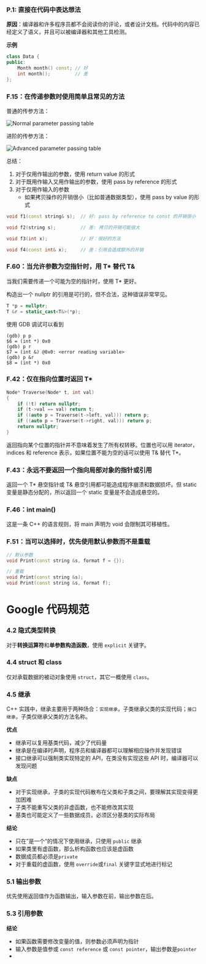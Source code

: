 ### P.1: 直接在代码中表达想法

**原因**：编译器和许多程序员都不会阅读你的评论，或者设计文档。代码中的内容已经定义了语义，并且可以被编译器和其他工具检测。

**示例**

```c++
class Data {
public:
    Month month() const; // 好
    int month();		 // 差
};
```



### F.15：在传递参数时使用简单且常见的方法

普通的传参方法：

![Normal parameter passing table](http://isocpp.github.io/CppCoreGuidelines/param-passing-normal.png)

进阶的传参方法：

![Advanced parameter passing table](http://isocpp.github.io/CppCoreGuidelines/param-passing-advanced.png)

总结：

1. 对于仅用作输出的参数，使用 return value 的形式
2. 对于既用作输入又用作输出的参数，使用 pass by reference 的形式
3. 对于仅用作输入的参数
   - 如果拷贝操作的开销很小（比如普通数据类型），使用 pass by value 的形式

```c++
void f1(const string& s);  // 好: pass by reference to const 的开销很小

void f2(string s);         // 差: 拷贝的开销可能很大

void f3(int x);            // 好：很好的方法

void f4(const int& x);     // 差：引用会造成额外的开销
```



### F.60：当允许参数为空指针时，用 T* 替代 T&

当我们需要传递一个可能为空的指针时，使用 T* 更好。

构造出一个 nullptr 的引用是可行的，但不合法，这种错误非常罕见。

```c++
T *p = nullptr;
T &r = static_cast<T&>(*p);
```

使用 GDB 调试可以看到

```
(gdb) p p
$6 = (int *) 0x0
(gdb) p r
$7 = (int &) @0x0: <error reading variable>
(gdb) p &r
$8 = (int *) 0x0
```

### F.42：仅在指向位置时返回 T*

```c++
Node* Traverse(Node* t, int val)
{
    if (!t) return nullptr;
    if (t->val == val) return t;
    if ((auto p = Traverse(t->left, val))) return p;
    if ((auto p = Traverse(t->right, val))) return p;
    return nullptr;
}
```

返回指向某个位置的指针并不意味着发生了所有权转移。位置也可以用 iterator，indices 和 reference 表示，如果位置不能为空的话可以使用 T& 替代 T*。

### F.43：永远不要返回一个指向局部对象的指针或引用

返回一个 T* 悬空指针或 T& 悬空引用都可能造成程序崩溃和数据损坏。但 static 变量是静态分配的，所以返回一个 static 变量是不会造成悬空的。

### F.46：int main()

这是一条 C++ 的语言规则，将 main 声明为 void 会限制其可移植性。

### F.51：当可以选择时，优先使用默认参数而不是重载

```c++
// 默认参数
void Print(const string &s, format f = {});

// 重载
void Print(const string &s);
void Print(const string &s, format f);
```



# Google 代码规范

### 4.2 隐式类型转换

对于**转换运算符**和**单参数构造函数**，使用 `explicit` 关键字。

### 4.4 struct 和 class

仅对承载数据的被动对象使用 `struct`，其它一概使用 `class`。

### 4.5 继承

C++ 实践中，继承主要用于两种场合：`实现继承`，子类继承父类的实现代码；`接口继承`，子类仅继承父类的方法名称。

**优点**

- 继承可以复用基类代码，减少了代码量
- 继承是在编译时声明，程序员和编译器都可以理解相应操作并发现错误
- 接口继承可以强制类实现特定的 API，在类没有实现这些 API 时，编译器可以发现问题

**缺点**

- 对于实现继承，子类的实现代码散布在父类和子类之间，要理解其实现变得更加困难
- 子类不能重写父类的非虚函数，也不能修改其实现
- 基类也可能定义了一些数据成员，必须区分基类的实际布局

**结论**

- 只在”是一个“的情况下使用继承，只使用 `public` 继承
- 如果类里有虚函数，那么析构函数也应该是虚函数
- 数据成员都必须是`private`
- 对于重载的虚函数，使用 `override`或`final` 关键字显式地进行标记

### 5.1 输出参数

优先使用返回值作为函数输出，输入参数在前，输出参数在后。

### 5.3 引用参数

**结论**

- 如果函数需要修改变量的值，则参数必须声明为指针
- 输入参数是值参或 `const reference` 或 `const pointer`，输出参数是`pointer`
- 


